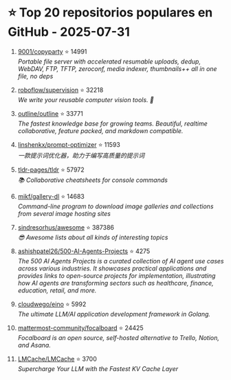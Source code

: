 # ⭐ Top 20 repositorios populares en GitHub - 2025-07-31

1. [9001/copyparty](https://github.com/9001/copyparty) ⭐ 14991  
   _Portable file server with accelerated resumable uploads, dedup, WebDAV, FTP, TFTP, zeroconf, media indexer, thumbnails++ all in one file, no deps_

2. [roboflow/supervision](https://github.com/roboflow/supervision) ⭐ 32218  
   _We write your reusable computer vision tools. 💜_

3. [outline/outline](https://github.com/outline/outline) ⭐ 33771  
   _The fastest knowledge base for growing teams. Beautiful, realtime collaborative, feature packed, and markdown compatible._

4. [linshenkx/prompt-optimizer](https://github.com/linshenkx/prompt-optimizer) ⭐ 11593  
   _一款提示词优化器，助力于编写高质量的提示词_

5. [tldr-pages/tldr](https://github.com/tldr-pages/tldr) ⭐ 57972  
   _📚 Collaborative cheatsheets for console commands_

6. [mikf/gallery-dl](https://github.com/mikf/gallery-dl) ⭐ 14683  
   _Command-line program to download image galleries and collections from several image hosting sites_

7. [sindresorhus/awesome](https://github.com/sindresorhus/awesome) ⭐ 387386  
   _😎 Awesome lists about all kinds of interesting topics_

8. [ashishpatel26/500-AI-Agents-Projects](https://github.com/ashishpatel26/500-AI-Agents-Projects) ⭐ 4275  
   _The 500 AI Agents Projects is a curated collection of AI agent use cases across various industries. It showcases practical applications and provides links to open-source projects for implementation, illustrating how AI agents are transforming sectors such as healthcare, finance, education, retail, and more._

9. [cloudwego/eino](https://github.com/cloudwego/eino) ⭐ 5992  
   _The ultimate LLM/AI application development framework in Golang._

10. [mattermost-community/focalboard](https://github.com/mattermost-community/focalboard) ⭐ 24425  
   _Focalboard is an open source, self-hosted alternative to Trello, Notion, and Asana._

11. [LMCache/LMCache](https://github.com/LMCache/LMCache) ⭐ 3700  
   _Supercharge Your LLM with the Fastest KV Cache Layer_


<!-- Última actualización: 2025-07-31T08:06:28.172585 UTC -->